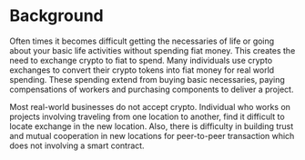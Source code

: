 # Background

Often times it becomes difficult getting the necessaries of life or going about your basic life activities without spending fiat money. This creates the need to exchange crypto to fiat to spend. Many individuals use crypto exchanges to convert their crypto tokens into fiat money for real world spending. 
These spending extend from buying basic necessaries, paying compensations of workers and purchasing components to deliver a project. 

Most real-world businesses do not accept crypto. Individual who works on projects involving traveling from one location to another, find it difficult to locate exchange in the new location. Also, there is difficulty in building trust and mutual cooperation in new locations for peer-to-peer transaction which does not involving a smart contract. 